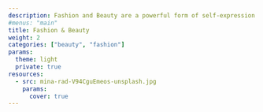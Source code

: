 ```yaml
---
description: Fashion and Beauty are a powerful form of self-expression. This category documents style through inspiring shots of street fashion, skincare products, avant-garde editorial photographs, and more.
#menus: "main"
title: Fashion & Beauty
weight: 2
categories: ["beauty", "fashion"]
params:
  theme: light
  private: true
resources:
  - src: mina-rad-V94CguEmeos-unsplash.jpg
    params:
      cover: true
---
```

